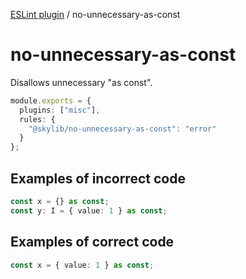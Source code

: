 [ESLint plugin](https://ilyub.github.io/eslint-plugin/) / no-unnecessary-as-const

# no-unnecessary-as-const

Disallows unnecessary "as const".

```ts
module.exports = {
  plugins: ["misc"],
  rules: {
    "@skylib/no-unnecessary-as-const": "error"
  }
};
```

## Examples of incorrect code

```ts
const x = {} as const;
const y: I = { value: 1 } as const;
```

## Examples of correct code

```ts
const x = { value: 1 } as const;
```